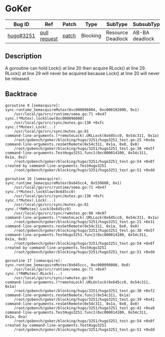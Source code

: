 
# GoKer

| Bug ID|  Ref | Patch | Type | SubType | SubsubType |
| ----  | ---- | ----  | ---- | ---- | ---- |
|[hugo#3251]|[pull request]|[patch]| Blocking | Resource Deadlock | AB-BA deadlock |

[hugo#3251]:(hugo3251_test.go)
[patch]:https://github.com/gohugoio/hugo/pull/3251/files
[pull request]:https://github.com/gohugoio/hugo/pull/3251
 
## Description

A goroutine can hold Lock() at line 20 then acquire RLock() at 
line 29. RLock() at line 29 will never be acquired because Lock() 
at line 20 will never be released. 

## Backtrace

```
goroutine 9 [semacquire]:
sync.runtime_SemacquireMutex(0xc000096004, 0xc000182000, 0x1)
	/usr/local/go/src/runtime/sema.go:71 +0x47
sync.(*Mutex).lockSlow(0xc000096000)
	/usr/local/go/src/sync/mutex.go:138 +0xfc
sync.(*Mutex).Lock(...)
	/usr/local/go/src/sync/mutex.go:81
command-line-arguments.(*remoteLock).URLLock(0x645cc0, 0x54c311, 0x1a)
	/root/gobench/goker/blocking/hugo/3251/hugo3251_test.go:25 +0xda
command-line-arguments.resGetRemote(0x54c311, 0x1a, 0x0, 0x0)
	/root/gobench/goker/blocking/hugo/3251/hugo3251_test.go:38 +0x5f
command-line-arguments.TestHugo3251.func1(0xc000014100, 0x54c311, 0x1a, 0x2)
	/root/gobench/goker/blocking/hugo/3251/hugo3251_test.go:54 +0x8f
created by command-line-arguments.TestHugo3251
	/root/gobench/goker/blocking/hugo/3251/hugo3251_test.go:51 +0xdd

goroutine 16 [semacquire]:
sync.runtime_SemacquireMutex(0x645cc4, 0x539600, 0x1)
	/usr/local/go/src/runtime/sema.go:71 +0x47
sync.(*Mutex).lockSlow(0x645cc0)
	/usr/local/go/src/sync/mutex.go:138 +0xfc
sync.(*Mutex).Lock(...)
	/usr/local/go/src/sync/mutex.go:81
sync.(*RWMutex).Lock(0x645cc0)
	/usr/local/go/src/sync/rwmutex.go:98 +0x97
command-line-arguments.(*remoteLock).URLLock(0x645cc0, 0x54c311, 0x1a)
	/root/gobench/goker/blocking/hugo/3251/hugo3251_test.go:21 +0x31
command-line-arguments.resGetRemote(0x54c311, 0x1a, 0x0, 0x0)
	/root/gobench/goker/blocking/hugo/3251/hugo3251_test.go:38 +0x5f
command-line-arguments.TestHugo3251.func1(0xc000014100, 0x54c311, 0x1a, 0x9)
	/root/gobench/goker/blocking/hugo/3251/hugo3251_test.go:54 +0x8f
created by command-line-arguments.TestHugo3251
	/root/gobench/goker/blocking/hugo/3251/hugo3251_test.go:51 +0xdd

goroutine 17 [semacquire]:
sync.runtime_SemacquireMutex(0x645ccc, 0xc000098000, 0x0)
	/usr/local/go/src/runtime/sema.go:71 +0x47
sync.(*RWMutex).RLock(...)
	/usr/local/go/src/sync/rwmutex.go:50
command-line-arguments.(*remoteLock).URLUnlock(0x645cc0, 0x54c311, 0x1a)
	/root/gobench/goker/blocking/hugo/3251/hugo3251_test.go:30 +0xf2
command-line-arguments.resGetRemote.func1(0x54c311, 0x1a)
	/root/gobench/goker/blocking/hugo/3251/hugo3251_test.go:39 +0x41
command-line-arguments.resGetRemote(0x54c311, 0x1a, 0x0, 0x0)
	/root/gobench/goker/blocking/hugo/3251/hugo3251_test.go:41 +0xa9
command-line-arguments.TestHugo3251.func1(0xc000014100, 0x54c311, 0x1a, 0xa)
	/root/gobench/goker/blocking/hugo/3251/hugo3251_test.go:54 +0x8f
created by command-line-arguments.TestHugo3251
	/root/gobench/goker/blocking/hugo/3251/hugo3251_test.go:51 +0xdd
```

